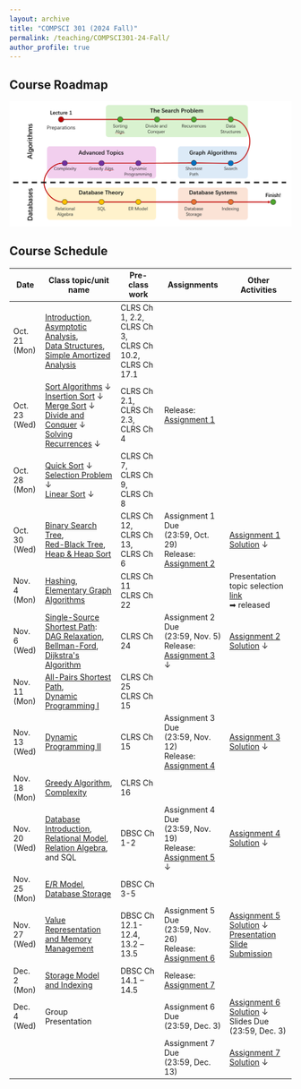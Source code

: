 ```yaml
---
layout: archive
title: "COMPSCI 301 (2024 Fall)"
permalink: /teaching/COMPSCI301-24-Fall/
author_profile: true
---
```

## Course Roadmap

![Course Roadmap](/images/cs301-roadmap.png)

## Course Schedule

| Date | Class topic/unit name | Pre-class work | Assignments | Other Activities |
|------|---------------------|----------------|-------------|------------------|
| Oct. 21<br>(Mon) | [Introduction](#),<br>[Asymptotic Analysis](#),<br>[Data Structures](#),<br>[Simple Amortized Analysis](#) | CLRS Ch 1, 2.2,<br>CLRS Ch 3,<br>CLRS Ch 10.2,<br>CLRS Ch 17.1 | | |
| Oct. 23<br>(Wed) | [Sort Algorithms](#) ↓<br>[Insertion Sort](#) ↓<br>[Merge Sort](#) ↓<br>[Divide and Conquer](#) ↓<br>[Solving Recurrences](#) ↓ | CLRS Ch 2.1,<br>CLRS Ch 2.3,<br>CLRS Ch 4 | Release: [Assignment 1](#) | |
| Oct. 28<br>(Mon) | [Quick Sort](#) ↓<br>[Selection Problem](#) ↓<br>[Linear Sort](#) ↓ | CLRS Ch 7,<br>CLRS Ch 9,<br>CLRS Ch 8 | | |
| Oct. 30<br>(Wed) | [Binary Search Tree](#),<br>[Red-Black Tree](#),<br>[Heap & Heap Sort](#) | CLRS Ch 12,<br>CLRS Ch 13,<br>CLRS Ch 6 | Assignment 1 Due<br>(23:59, Oct. 29)<br>Release: [Assignment 2](#) | [Assignment 1 Solution](#) ↓ |
| Nov. 4<br>(Mon) | [Hashing](#),<br>[Elementary Graph Algorithms](#) | CLRS Ch 11<br>CLRS Ch 22 | | Presentation topic selection [link](#)<br>➡ released |
| Nov. 6<br>(Wed) | [Single-Source Shortest Path](#):<br>[DAG Relaxation](#),<br>[Bellman-Ford](#),<br>[Dijkstra's Algorithm](#) | CLRS Ch 24 | Assignment 2 Due<br>(23:59, Nov. 5)<br>Release: [Assignment 3](#) ↓ | [Assignment 2 Solution](#) ↓ |
| Nov. 11<br>(Mon) | [All-Pairs Shortest Path](#),<br>[Dynamic Programming I](#) | CLRS Ch 25<br>CLRS Ch 15 | | |
| Nov. 13<br>(Wed) | [Dynamic Programming II](#) | CLRS Ch 15 | Assignment 3 Due<br>(23:59, Nov. 12)<br>Release: [Assignment 4](#) | [Assignment 3 Solution](#) ↓ |
| Nov. 18<br>(Mon) | [Greedy Algorithm](#),<br>[Complexity](#) | CLRS Ch 16 | | |
| Nov. 20<br>(Wed) | [Database Introduction](#),<br>[Relational Model](#),<br>[Relation Algebra](#),<br>and SQL | DBSC Ch 1-2 | Assignment 4 Due<br>(23:59, Nov. 19)<br>Release: [Assignment 5](#) ↓ | [Assignment 4 Solution](#) ↓ |
| Nov. 25<br>(Mon) | [E/R Model](#),<br>[Database Storage](#) | DBSC Ch 3-5 | | |
| Nov. 27<br>(Wed) | [Value Representation and Memory<br>Management](#) | DBSC Ch 12.1-12.4, 13.2 –<br>13.5 | Assignment 5 Due<br>(23:59, Nov. 26)<br>Release: [Assignment 6](#) | [Assignment 5 Solution](#) ↓<br>[Presentation Slide Submission](#) |
| Dec. 2<br>(Mon) | [Storage Model and Indexing](#) | DBSC Ch 14.1 – 14.5 | Release: [Assignment 7](#) | |
| Dec. 4<br>(Wed) | Group Presentation | | Assignment 6 Due<br>(23:59, Dec. 3) | [Assignment 6 Solution](#) ↓<br>Slides Due<br>(23:59, Dec. 3) |
| | | | Assignment 7 Due<br>(23:59, Dec. 13) | [Assignment 7 Solution](#) ↓ |